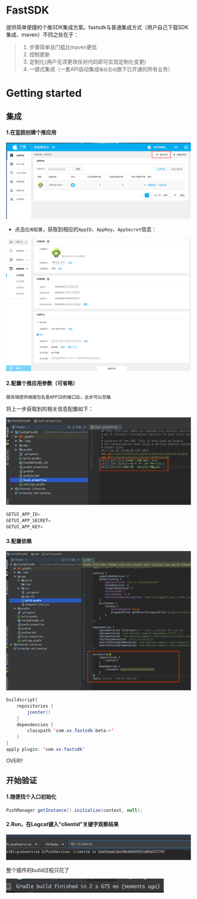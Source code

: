 

FastSDK
====
提供简单便捷的个推SDK集成方案。fastsdk与普通集成方式（用户自己下载SDK集成、maven）不同之处在于：  
>1. 步骤简单且门槛比maven更低  
>2. 控制更新  
>3. 定制化(用户无须更改任何代码即可实现定制化变更)  
>4. 一键式集成（一套API自动集成`每日互动`旗下已开通的所有业务）

  
  
#  Getting started
## 集成
#### 1.在[官网](http://dev.getui.com)创建个推应用
![](readme/image/sdk05.png)   

* 点击`应用配置`，获取到相应的`AppID`、`AppKey`、`AppSecret`信息：

![](readme/image/sdk06.png)
#### 2.配置个推应用参数（可省略）
	服务端提供根据包名查APPID的接口后，此步可以忽略
将上一步获取到的相关信息配置如下：  

![](readme/image/sdk01.png)  
```Java
GETUI_APP_ID=
GETUI_APP_SECRET=
GETUI_APP_KEY=
```
#### 3.配置依赖
![](readme/image/sdk02.png)  
```Java
buildscript{
    repositories {
        jcenter()
    }
    dependencies {
        classpath 'com.xx.fastsdk:beta:+'
    }
}
apply plugin: 'com.xx.fastsdk'
```  
  
OVER!!
## 开始验证
#### 1.随便找个入口初始化
```Java
PushManager.getInstance().initialize(context, null);
```
#### 2.Run，在Logcat键入“clientid”关键字观察结果
  
![](readme/image/sdk04.png)
  
整个插件的build过程只花了  

![](readme/image/sdk03.png)

